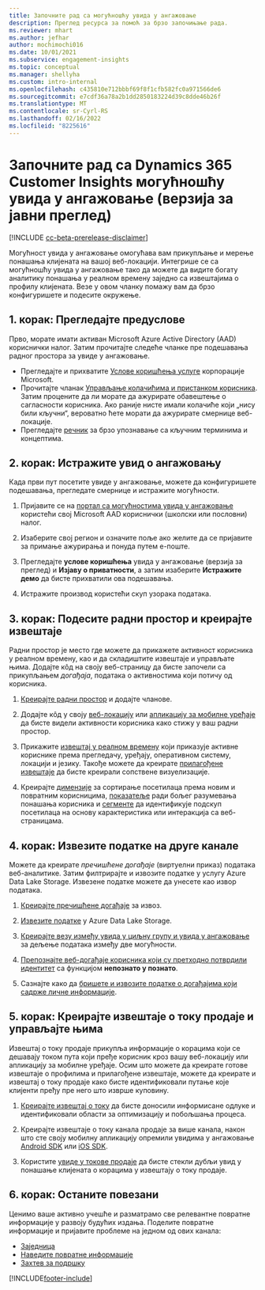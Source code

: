 ```yaml
---
title: Започните рад са могућношћу увида у ангажовање
description: Преглед ресурса за помоћ за брзо започињање рада.
ms.reviewer: mhart
ms.author: jefhar
author: mochimochi016
ms.date: 10/01/2021
ms.subservice: engagement-insights
ms.topic: conceptual
ms.manager: shellyha
ms.custom: intro-internal
ms.openlocfilehash: c435810e712bbbf69f8f1cfb582fc0a971566de6
ms.sourcegitcommit: e7cdf36a78a2b1dd2850183224d39c8dde46b26f
ms.translationtype: MT
ms.contentlocale: sr-Cyrl-RS
ms.lasthandoff: 02/16/2022
ms.locfileid: "8225616"
---
```

# <a name="get-started-with-dynamics-365-customer-insights-engagement-insights-capability-public-preview"></a>Започните рад са Dynamics 365 Customer Insights могућношћу увида у ангажовање (верзија за јавни преглед)

[!INCLUDE [cc-beta-prerelease-disclaimer](includes/cc-beta-prerelease-disclaimer.md)]

Могућност увида у ангажовање омогућава вам прикупљање и мерење понашања клијената на вашој веб-локацији. Интегрише се са могућношћу увида у ангажовање тако да можете да видите богату аналитику понашања у реалном времену заједно са извештајима о профилу клијената. Везе у овом чланку помажу вам да брзо конфигуришете и подесите окружење.

## <a name="step-1-review-prerequisites"></a>1. корак: Прегледајте предуслове

Прво, морате имати активан Microsoft Azure Active Directory (AAD) кориснички налог. Затим прочитајте следеће чланке пре подешавања радног простора за увиде у ангажовање.

- Прегледајте и прихватите [Услове коришћења услуге](terms-of-service.md) корпорације Microsoft.  
- Прочитајте чланак [Управљање колачићима и пристанком корисника](user-consent-storage.md). Затим процените да ли морате да ажурирате обавештење о сагласности корисника. Ако раније нисте имали колачиће који „нису били кључни“, вероватно ћете морати да ажурирате смернице веб-локације.
- Прегледајте [речник](glossary.md) за брзо упознавање са кључним терминима и концептима.

## <a name="step-2-explore-engagement-insights"></a>2. корак: Истражите увид о ангажовању

Када први пут посетите увиде у ангажовање, можете да конфигуришете подешавања, прегледате смернице и истражите могућности.

1. Пријавите се на [портал са могућностима увида у ангажовање](https://home.ci.ai.dynamics.com/app/engagement-insights) користећи свој Microsoft AAD кориснички (школски или пословни) налог.

1. Изаберите свој регион и означите поље ако желите да се пријавите за примање ажурирања и понуда путем е-поште.

1. Прегледајте **услове коришћења** увида у ангажовање (верзија за преглед) и **Изјаву о приватности**, а затим изаберите **Истражите демо** да бисте прихватили ова подешавања.

1. Истражите производ користећи скуп узорака података.

##  <a name="step-3-set-up-a-workspace-and-create-reports"></a>3. корак: Подесите радни простор и креирајте извештаје

Радни простор је место где можете да прикажете активност корисника у реалном времену, као и да складиштите извештаје и управљате њима. Додајте кôд на своју веб-страницу да бисте започели са прикупљањем *догађаја*, података о активностима који потичу од корисника.

1. [Креирајте радни простор](create-workspace.md) и додајте чланове.

1. Додајте кôд у своју [веб-локацију](instrument-website.md) или [апликацију за мобилне уређаје](developer-resources.md#capture-events-from-mobile-apps) да бисте видели активности корисника како стижу у ваш радни простор.

1. Прикажите [извештај у реалном времену](view-reports.md) који приказује активне кориснике према прегледачу, уређају, оперативном систему, локацији и језику. Такође можете да креирате [прилагођене извештаје](custom-reports.md) да бисте креирали сопствене визуелизације.

1. Креирајте [димензије](dimensions.md) за сортирање посетилаца према новим и повратним корисницима, [показатеље](metrics.md) ради бољег разумевања понашања корисника и [сегменте](segments.md) да идентификује подскуп посетилаца на основу карактеристика или интеракција са веб-страницама.
    
## <a name="step-4-export-data-to-other-channels"></a>4. корак: Извезите податке на друге канале

Можете да креирате *пречишћене догађаје* (виртуелни приказ) података веб-аналитике. Затим филтрирајте и извозите податке у услугу Azure Data Lake Storage. Извезене податке можете да унесете као извор података.

1. [Креирајте пречишћене догађаје](refined-events.md) за извоз.

1. [Извезите податке](export-events.md) у Azure Data Lake Storage.

1. [Креирајте везу између увида у циљну групу и увида у ангажовање](integrate-audience-insights-engagement-insights.md) за дељење података између две могућности.

1. [Препознајте веб-догађаје корисника који су претходно потврдили идентитет](unknown-to-known.md) са функцијом **непознато у познато**.

1. Сазнајте како да [бришете и извозите податке о догађајима који садрже личне информације](delete-export-personal-data.md).

## <a name="step-5-create-and-manage-funnel-reports"></a>5. корак: Креирајте извештаје о току продаје и управљајте њима

Извештај о току продаје прикупља информације о корацима који се дешавају током пута који пређе корисник кроз вашу веб-локацију или апликацију за мобилне уређаје. Осим што можете да креирате готове извештаје о профилима и прилагођене извештаје, можете да креирате и извештај о току продаје како бисте идентификовали путање које клијенти пређу пре него што изврше куповину. 

1. [Креирајте извештај о току](funnel-reports.md) да бисте доносили информисане одлуке и идентификовали области за оптимизацију и побољшања процеса.

1. Креирајте извештаје о току канала продаје за више канала, након што сте своју мобилну апликацију опремили увидима у ангажовање [Android SDK](get-started-android.md) или [iOS SDK](get-started-ios.md).

1. Користите [увиде у токове продаје](funnel-reports.md#funnel-insights) да бисте стекли дубљи увид у понашање клијената о корацима у извештају о току продаје.
 
## <a name="step-6-stay-connected"></a>6. корак: Останите повезани

Ценимо ваше активно учешће и разматрамо све релевантне повратне информације у развоју будућих издања. Поделите повратне информације и пријавите проблеме на једном од ових канала:
- [Заједница](https://go.microsoft.com/fwlink/?linkid=2141648)
- [Наведите повратне информације](https://go.microsoft.com/fwlink/?linkid=2143222)
- [Захтев за подршку](https://go.microsoft.com/fwlink/?linkid=2145734) 


[!INCLUDE[footer-include](../includes/footer-banner.md)]
